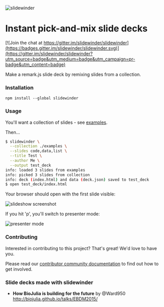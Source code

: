 ![slidewinder](https://raw.githubusercontent.com/slidewinder/slidewinder/master/assets/logo_name.png)

# Instant pick-and-mix slide decks

[![Join the chat at https://gitter.im/slidewinder/slidewinder](https://badges.gitter.im/slidewinder/slidewinder.svg)](https://gitter.im/slidewinder/slidewinder?utm_source=badge&utm_medium=badge&utm_campaign=pr-badge&utm_content=badge)

Make a remark.js slide deck by remixing slides from a collection.

### Installation

```
npm install --global slidewinder
```

### Usage

You'll want a collection of slides - see [examples](https://github.com/slidewinder/slidewinder/tree/master/examples).

Then...

```bash
$ slidewinder \
  --collection ./examples \
  --slides code,data,list \
  --title Test \
  --author Me \
  --output test_deck
info: loaded 3 slides from examples
info: picked 3 slides from collection
info: deck (index.html) and data (deck.json) saved to test_deck
$ open test_deck/index.html
```

Your browser should open with the first slide visible:

![slideshow screenshot](https://raw.githubusercontent.com/slidewinder/slidewinder/master/assets/normal_view.png)

If you hit 'p', you'll switch to presenter mode:

![presenter mode](https://raw.githubusercontent.com/slidewinder/slidewinder/master/assets/presenter_view.png)

### Contributing

Interested in contributing to this project? That's great! We'd love to have you.

Please read our [contributor community documentation](http://slidewinder.io/docs) to find out how to get involved.

### Slide decks made with slidewinder

- **How BioJulia is building for the future** by @Ward950 http://biojulia.github.io/talks/EBDM2015/
